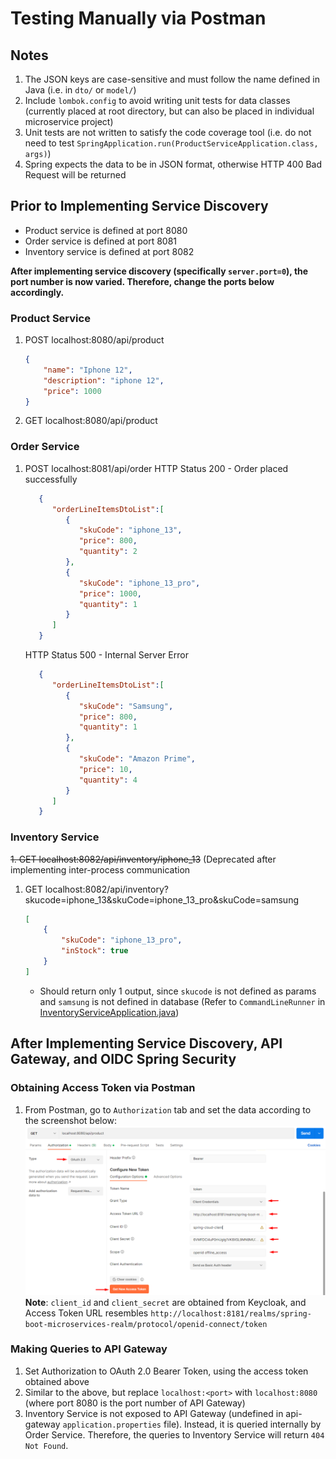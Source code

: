 # Testing Manually via Postman

## Notes
1. The JSON keys are case-sensitive and must follow the name defined in Java (i.e. in `dto/` or `model/`)
2. Include `lombok.config` to avoid writing unit tests for data classes (currently placed at root directory, but can also be placed in individual microservice project)
3. Unit tests are not written to satisfy the code coverage tool (i.e. do not need to test `SpringApplication.run(ProductServiceApplication.class, args)`)
4. Spring expects the data to be in JSON format, otherwise HTTP 400 Bad Request will be returned

## Prior to Implementing Service Discovery
- Product service is defined at port 8080
- Order service is defined at port 8081
- Inventory service is defined at port 8082

**After implementing service discovery (specifically `server.port=0`), the port number is now varied. Therefore, change the ports below accordingly.**

### Product Service
1. POST localhost:8080/api/product
    ```json
    {
        "name": "Iphone 12",
        "description": "iphone 12",
        "price": 1000
    }
    ```
2. GET localhost:8080/api/product


### Order Service
1. POST localhost:8081/api/order 
   HTTP Status 200 - Order placed successfully
   ```json
      {
         "orderLineItemsDtoList":[
            {
               "skuCode": "iphone_13",
               "price": 800,
               "quantity": 2
            },
            {
               "skuCode": "iphone_13_pro",
               "price": 1000,
               "quantity": 1
            }
         ]
      }
   ```
   HTTP Status 500 - Internal Server Error
   ```json
      {
         "orderLineItemsDtoList":[
            {
               "skuCode": "Samsung",
               "price": 800,
               "quantity": 1
            },
            {
               "skuCode": "Amazon Prime",
               "price": 10,
               "quantity": 4
            }
         ]
      }
   ```

### Inventory Service
~~1. GET localhost:8082/api/inventory/iphone_13~~ (Deprecated after implementing inter-process communication
1. GET localhost:8082/api/inventory?skucode=iphone_13&skuCode=iphone_13_pro&skuCode=samsung
   ```json
   [
       {
           "skuCode": "iphone_13_pro",
           "inStock": true
       }
   ]
   ```
   - Should return only 1 output, since `skucode` is not defined as params and `samsung` is not defined in database (Refer to `CommandLineRunner` in [InventoryServiceApplication.java](inventory-service/src/main/java/com/microservices/inventoryservice/InventoryServiceApplication.java))


## After Implementing Service Discovery, API Gateway, and OIDC Spring Security

### Obtaining Access Token via Postman
1. From Postman, go to `Authorization` tab and set the data according to the screenshot below:
    ![Sample of Obtaining Access Token via Postman](/figure/Security_PostmanSample.png)
   **Note**: `client_id` and `client_secret` are obtained from Keycloak, and Access Token URL resembles `http://localhost:8181/realms/spring-boot-microservices-realm/protocol/openid-connect/token`


### Making Queries to API Gateway
1. Set Authorization to OAuth 2.0 Bearer Token, using the access token obtained above
2. Similar to the above, but replace `localhost:<port>` with `localhost:8080` (where port 8080 is the port number of API Gateway)
3. Inventory Service is not exposed to API Gateway (undefined in api-gateway `application.properties` file). Instead, it is queried internally by Order Service. Therefore, the queries to Inventory Service will return `404 Not Found`.